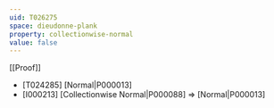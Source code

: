 ```yaml
---
uid: T026275
space: dieudonne-plank
property: collectionwise-normal
value: false
---
```

[[Proof]]

* [T024285] [Normal|P000013]
* [I000213] [Collectionwise Normal|P000088] => [Normal|P000013]

